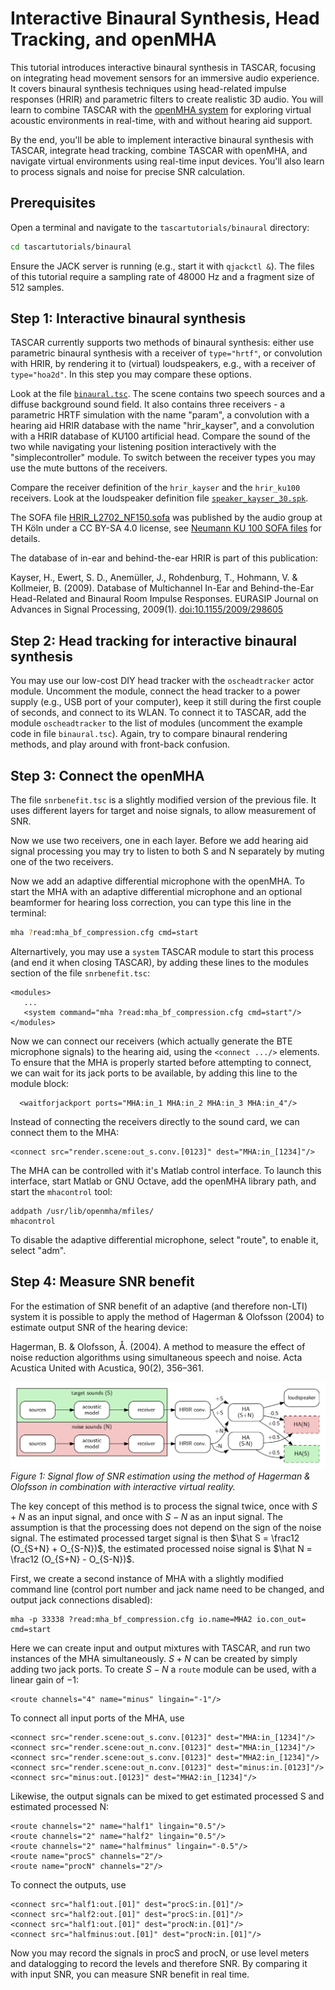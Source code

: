 # Interactive Binaural Synthesis, Head Tracking, and openMHA

This tutorial introduces interactive binaural synthesis in TASCAR, focusing on integrating head movement sensors for an immersive audio experience. It covers binaural synthesis techniques using head-related impulse responses (HRIR) and parametric filters to create realistic 3D audio. You will learn to combine TASCAR with the [openMHA system](https://www.openmha.org) for exploring virtual acoustic environments in real-time, with and without hearing aid support.

By the end, you'll be able to implement interactive binaural synthesis with TASCAR, integrate head tracking, combine TASCAR with openMHA, and navigate virtual environments using real-time input devices. You'll also learn to process signals and noise for precise SNR calculation.

## Prerequisites

Open a terminal and navigate to the `tascartutorials/binaural` directory:
```bash
cd tascartutorials/binaural
```

Ensure the JACK server is running (e.g., start it with `qjackctl &`). The files of this tutorial require a sampling rate of 48000 Hz and a fragment size of 512 samples.


## Step 1: Interactive binaural synthesis

TASCAR currently supports two methods of binaural synthesis: either use parametric binaural synthesis with a receiver of `type="hrtf"`, or convolution with HRIR, by rendering it to (virtual) loudspeakers, e.g., with a receiver of `type="hoa2d"`. In this step you may compare these options.

Look at the file [`binaural.tsc`](binaural.tsc). The scene contains two speech sources and a diffuse background sound field. It also contains three receivers - a parametric HRTF simulation with the name "param", a convolution with a hearing aid HRIR database with the name "hrir_kayser", and a convolution with a HRIR database of KU100 artificial head. Compare the sound of the two while navigating your listening position interactively with the "simplecontroller" module. To switch between the receiver types you may use the mute buttons of the receivers.

Compare the receiver definition of the `hrir_kayser` and the `hrir_ku100` receivers. Look at the loudspeaker definition file [`speaker_kayser_30.spk`](speaker_kayser_30.spk).

The SOFA file [HRIR_L2702_NF150.sofa](HRIR_L2702_NF150.sofa) was published by the audio group at TH Köln under a CC BY-SA 4.0 license, see [Neumann KU 100 SOFA files](http://audiogroup.web.th-koeln.de/ku100nfhrir.html) for details.

The database of in-ear and behind-the-ear HRIR is part of this publication:

Kayser, H., Ewert, S. D., Anemüller, J., Rohdenburg, T., Hohmann, V. & Kollmeier, B. (2009). Database of Multichannel In-Ear and Behind-the-Ear Head-Related and Binaural Room Impulse Responses. EURASIP Journal on Advances in Signal Processing, 2009(1). [doi:10.1155/2009/298605](https://doi.org/10.1155/2009/298605)

## Step 2: Head tracking for interactive binaural synthesis

You may use our low-cost DIY head tracker with the `oscheadtracker` actor module. Uncomment the module, connect the head tracker to a power supply (e.g., USB port of your computer), keep it still during the first couple of seconds, and connect to its WLAN. To connect it to TASCAR, add the module `oscheadtracker` to the list of modules (uncomment the example code in file `binaural.tsc`). Again, try to compare binaural rendering methods, and play around with front-back confusion.

## Step 3: Connect the openMHA

The file `snrbenefit.tsc` is a slightly modified version of the previous file. It uses different layers for target and noise signals, to allow measurement of SNR.

Now we use two receivers, one in each layer. Before we add hearing aid signal processing you may try to listen to both S and N separately by muting one of the two receivers.

Now we add an adaptive differential microphone with the openMHA. To start the MHA with an adaptive differential microphone and an optional beamformer for hearing loss correction, you can type this line in the terminal:
```bash
mha ?read:mha_bf_compression.cfg cmd=start
```
Alternartively, you may use a `system` TASCAR module to start this process (and end it when closing TASCAR), by adding these lines to the modules section of the file `snrbenefit.tsc`:
```
<modules>
   ...
   <system command="mha ?read:mha_bf_compression.cfg cmd=start"/>
</modules>
```

Now we can connect our receivers (which actually generate the BTE microphone signals) to the hearing aid, using the `<connect .../>` elements. To ensure that the MHA is properly started before attempting to connect, we can wait for its jack ports to be available, by adding this line to the module block:
```
  <waitforjackport ports="MHA:in_1 MHA:in_2 MHA:in_3 MHA:in_4"/>
```
Instead of connecting the receivers directly to the sound card, we can connect them to the MHA:
```
<connect src="render.scene:out_s.conv.[0123]" dest="MHA:in_[1234]"/>
```

The MHA can be controlled with it's Matlab control interface. To launch this interface, start Matlab or GNU Octave, add the openMHA library path, and start the `mhacontrol` tool:
```
addpath /usr/lib/openmha/mfiles/
mhacontrol
```

To disable the adaptive differential microphone, select "route", to enable it, select "adm".

## Step 4: Measure SNR benefit

For the estimation of SNR benefit of an adaptive (and therefore non-LTI) system it is possible to apply the method of Hagerman & Olofsson (2004) to estimate output SNR of the hearing device:

Hagerman, B. & Olofsson, Å. (2004). A method to measure the effect of noise reduction algorithms using simultaneous speech and noise. Acta Acustica United with Acustica, 90(2), 356–361.

![snr_estimation](snr_estimation.png)
*Figure 1: Signal flow of SNR estimation using the method of Hagerman & Olofsson in combination with interactive virtual reality.*

The key concept of this method is to process the signal twice, once with $S+N$ as an input signal, and once with $S-N$ as an input signal. The assumption is that the processing does not depend on the sign of the noise signal. The estimated processed target signal is then $\hat S = \frac12 (O_{S+N} + O_{S-N})$, the estimated processed noise signal is $\hat N = \frac12 (O_{S+N} - O_{S-N})$.

First, we create a second instance of MHA with a slightly modified command line (control port number and jack name need to be changed, and output jack connections disabled):
```
mha -p 33338 ?read:mha_bf_compression.cfg io.name=MHA2 io.con_out= cmd=start
```

Here we can create input and output mixtures with TASCAR, and run two instances of the MHA simultaneously. $S+N$ can be created by simply adding two jack ports. To create $S-N$ a `route` module can be used, with a linear gain of $-1$:
```
<route channels="4" name="minus" lingain="-1"/>
```
To connect all input ports of the MHA, use
```
<connect src="render.scene:out_s.conv.[0123]" dest="MHA:in_[1234]"/>
<connect src="render.scene:out_n.conv.[0123]" dest="MHA:in_[1234]"/>
<connect src="render.scene:out_s.conv.[0123]" dest="MHA2:in_[1234]"/>
<connect src="render.scene:out_n.conv.[0123]" dest="minus:in.[0123]"/>
<connect src="minus:out.[0123]" dest="MHA2:in_[1234]"/>

```
Likewise, the output signals can be mixed to get estimated processed S and estimated processed N:
```
<route channels="2" name="half1" lingain="0.5"/>
<route channels="2" name="half2" lingain="0.5"/>
<route channels="2" name="halfminus" lingain="-0.5"/>
<route name="procS" channels="2"/>
<route name="procN" channels="2"/>
```
To connect the outputs, use
```
<connect src="half1:out.[01]" dest="procS:in.[01]"/>
<connect src="half2:out.[01]" dest="procS:in.[01]"/>
<connect src="half1:out.[01]" dest="procN:in.[01]"/>
<connect src="halfminus:out.[01]" dest="procN:in.[01]"/>
```
Now you may record the signals in procS and procN, or use level meters and datalogging to record the levels and therefore SNR. By comparing it with input SNR, you can measure SNR benefit in real time.